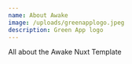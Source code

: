 ```yaml
---
name: About Awake
image: /uploads/greenapplogo.jpeg
description: Green App logo
---
```

All about the Awake Nuxt Template
